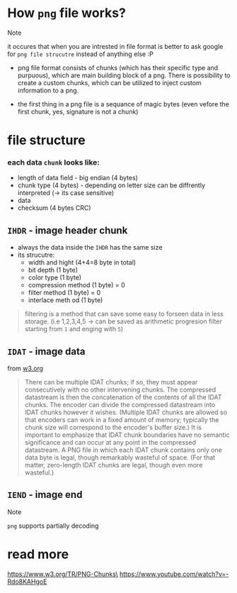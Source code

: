# How `png` file works?

> [!NOTE]
> it occures that when you are intrested in file format is better to ask google for `png file strucutre` instead of anything else :P

* png file format consists of chunks (which has their specific type and purpuous), which are main building block of a png. There is possibility to create a custom chunks, which can be utilized to inject custom information to a png.

* the first thing in a png file is a sequance of magic bytes (even vefore the first chunk, yes, signature is not a chunk)


# file structure

### each data `chunk` looks like:
* length of data field - big endian (4 bytes)
* chunk type (4 bytes) - depending on letter size can be diffrently interpreted (-> its case sensitive)
* data 
* checksum (4 bytes CRC)

## `IHDR` - image header chunk
* always the data inside the `IHDR` has the same size
* its strucutre:
  * width and hight (4+4=8 byte in total)
  * bit depth (1 byte)
  * color type (1 byte)
  * compression method (1 byte) = 0
  * filter method (1 byte) = 0
  * interlace meth od (1 byte)

> filtering is a method that can save some easy to forseen data in less storage. (i.e 1,2,3,4,5 -> can be saved as arithmetic progresion filter starting from `1` and enging with `5`) 

## `IDAT` - image data

from [w3.org](https://www.w3.org/TR/PNG-Chunks)

> There can be multiple IDAT chunks; if so, they must appear consecutively with no other intervening chunks. The compressed datastream is then the concatenation of the contents of all the IDAT chunks. The encoder can divide the compressed datastream into IDAT chunks however it wishes. (Multiple IDAT chunks are allowed so that encoders can work in a fixed amount of memory; typically the chunk size will correspond to the encoder's buffer size.) It is important to emphasize that IDAT chunk boundaries have no semantic significance and can occur at any point in the compressed datastream. A PNG file in which each IDAT chunk contains only one data byte is legal, though remarkably wasteful of space. (For that matter, zero-length IDAT chunks are legal, though even more wasteful.)

## `IEND` - image end

> [!NOTE]
> `png` supports partially decoding

# read more

https://www.w3.org/TR/PNG-Chunks\
https://www.youtube.com/watch?v=-Rdo8KAHgoE